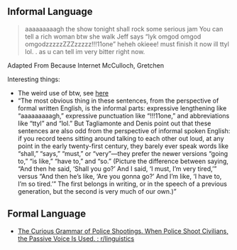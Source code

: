 ## Informal Language
> aaaaaaaaagh the show tonight shall rock some serious jam
> You can tell a rich woman btw she walk
> Jeff says “lyk omgod omgod omgodzzzzzZZZzzzzz!!!11one”
> heheh okieee! must finish it now ill ttyl
> lol. . as u can tell im very bitter right now.

Adapted From
Because Internet
McCulloch, Gretchen

Interesting things:
- The weird use of btw, see [here](https://www.reddit.com/r/linguistics/comments/8um3hv/internet_linguistics_btw_is_not_just_by_the_way/)
- “The most obvious thing in these sentences, from the perspective of formal written English, is the informal parts: expressive lengthening like “aaaaaaaaagh,” expressive punctuation like “!!!11one,” and abbreviations like “ttyl” and “lol.” But Tagliamonte and Denis point out that these sentences are also odd from the perspective of informal spoken English: if you record teens sitting around talking to each other out loud, at any point in the early twenty-first century, they barely ever speak words like “shall,” “says,” “must,” or “very”—they prefer the newer versions “going to,” “is like,” “have to,” and “so.” (Picture the difference between saying, “And then he said, ‘Shall you go?’ And I said, ‘I must, I’m very tired,’” versus “And then he’s like, ‘Are you gonna go?’ And I’m like, ‘I have to, I’m so tired.’” The first belongs in writing, or in the speech of a previous generation, but the second is very much of our own.)”

## Formal Language
- [The Curious Grammar of Police Shootings. When Police Shoot Civilians, the Passive Voice Is Used. : r/linguistics](https://www.reddit.com/r/linguistics/comments/hy2z03/the_curious_grammar_of_police_shootings_when/)
